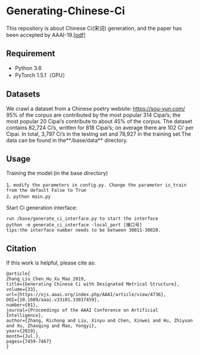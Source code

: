 # Generating-Chinese-Ci

This repository is about Chinese Ci(宋词) generation, and the paper  has been accepted by AAAI-19.[[pdf]](https://github.com/BDBC-KG-NLP/Generating-Chinese-Ci_AAAI2019/blob/master/Generating%20Chinese%20Ci.pdf)

## Requirement

- Python 3.6
- PyTorch 1.5.1（GPU）

## Datasets

We crawl a dataset from a Chinese poetry website: https://sou-yun.com/ 95% of the corpus are contributed by the most popular 314 Cipai’s; the most popular 20 Cipai’s contribute to about 45% of the corpus. The dataset contains 82,724 Ci’s, written for 818 Cipai’s; on average there are 102 Ci’ per Cipai. In total, 3,797 Ci’s in the testing set and 78,927 in the training set.The data can be found in the**/base/data** directory.

## Usage

Training the model:(in the base directory)

```
1、modify the parameters in config.py. Change the parameter is_train from the default False to True
2、python main.py
```

Start Ci generation interface:

```
run /base/generate_ci_interface.py to start the interface
python -m generate_ci_interface -local_port [接口号]
tips:the interface number needs to be between 30011-30020.
```

## Citation

If this work is helpful, please cite as:

```
@article{
Zhang_Liu_Chen_Hu_Xu_Mao_2019, 
title={Generating Chinese Ci with Designated Metrical Structure}, 
volume={33}, 
url={https://ojs.aaai.org/index.php/AAAI/article/view/4736}, 
DOI={10.1609/aaai.v33i01.33017459}, 
number={01}, 
journal={Proceedings of the AAAI Conference on Artificial Intelligence}, 
author={Zhang, Richong and Liu, Xinyu and Chen, Xinwei and Hu, Zhiyuan and Xu, Zhaoqing and Mao, Yongyi}, 
year={2019}, 
month={Jul.}, 
pages={7459-7467} 
}
```